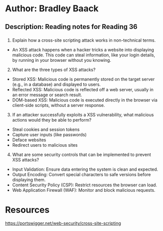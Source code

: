 # Author: Bradley Baack

## Description: Reading notes for Reading 36

### 


1) Explain how a cross-site scripting attack works in non-technical terms.
  - An XSS attack happens when a hacker tricks a website into displaying malicious code. This code can steal information, like your login details, by running in your browser without you knowing.
2) What are the three types of XSS attacks?
  - Stored XSS: Malicious code is permanently stored on the target server (e.g., in a database) and displayed to users.
  - Reflected XSS: Malicious code is reflected off a web server, usually in an error message or search result.
  - DOM-based XSS: Malicious code is executed directly in the browser via client-side scripts, without a server response.
3) If an attacker successfully exploits a XSS vulnerability, what malicious actions would they be able to perform?
  - Steal cookies and session tokens
  - Capture user inputs (like passwords)
  - Deface websites
  - Redirect users to malicious sites
4) What are some security controls that can be implemented to prevent XSS attacks?
  - Input Validation: Ensure data entering the system is clean and expected.
  - Output Encoding: Convert special characters to safe versions before displaying them.
  - Content Security Policy (CSP): Restrict resources the browser can load.
  - Web Application Firewall (WAF): Monitor and block malicious requests.


# Resources
https://portswigger.net/web-security/cross-site-scripting
